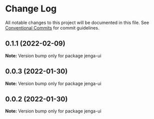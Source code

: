 # Change Log

All notable changes to this project will be documented in this file.
See [Conventional Commits](https://conventionalcommits.org) for commit guidelines.

## 0.1.1 (2022-02-09)

**Note:** Version bump only for package jenga-ui

## 0.0.3 (2022-01-30)

**Note:** Version bump only for package jenga-ui

## 0.0.2 (2022-01-30)

**Note:** Version bump only for package jenga-ui
